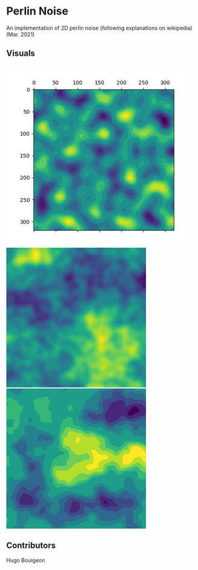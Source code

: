 # Perlin Noise
An implementation of 2D perlin noise (following explanations on wikipedia) (Mar. 2021)

## Visuals

![Alt text](ezgif.com-gif-maker-1.gif)
![Alt text](<ezgif.com-gif-maker (2)-1.gif>)
![Alt text](<ezgif.com-gif-maker (1)-1.gif>)

## Contributors
Hugo Bouigeon